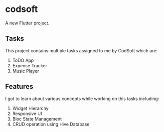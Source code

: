 # codsoft

A new Flutter project.

## Tasks

This project contains multiple tasks assigned to me by CodSoft which are:
1. ToDO App
2. Expense Tracker
3. Music Player 

## Features 

I got to learn about various concepts while working on this tasks including:
1. Widget Hierarchy
2. Responsive UI
3. Bloc State Management
4. CRUD operation using Hive Database



